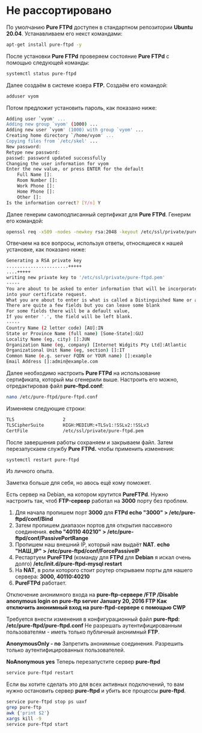 # Не рассортировано

По умолчанию **Pure FTPd** доступен в стандартном репозитории **Ubuntu 20.04**. Устанавливаем его некст командами:

```bash
apt-get install pure-ftpd -y
```

После установки **Pure FTPd** проверяем состояние **Pure FTPd** с помощью следующей команды:

```bash
systemctl status pure-ftpd
```

Далее создаём в системе юзера **FTP.** Создаём его командой:

```bash
adduser vyom
```

Потом предложит установить пароль, как показано ниже:

```bash
Adding user `vyom' ... 
Adding new group `vyom' (1000) ... 
Adding new user `vyom' (1000) with group `vyom' ...
Creating home directory `/home/vyom' ... 
Copying files from `/etc/skel' ... 
New password: 
Retype new password: 
passwd: password updated successfully 
Changing the user information for vyom 
Enter the new value, or press ENTER for the default 
	Full Name []: 
	Room Number []: 
	Work Phone []: 
	Home Phone []: 
	Other []: 
Is the information correct? [Y/n] Y
```

Далее генерим самоподписанный сертификат для **Pure FTPd**. Генерим его командой:

```bash
openssl req -x509 -nodes -newkey rsa:2048 -keyout /etc/ssl/private/pure-ftpd.pem -out /etc/ssl/private/pure-ftpd.pem -days 365
```

Отвечаем на все вопросы, используя ответы, относящиеся к нашей установке, как показано ниже:

```bash
Generating a RSA private key 
.......................+++++ 
....+++++ 
writing new private key to '/etc/ssl/private/pure-ftpd.pem' 
----- 
You are about to be asked to enter information that will be incorporated 
into your certificate request. 
What you are about to enter is what is called a Distinguished Name or a DN. 
There are quite a few fields but you can leave some blank 
For some fields there will be a default value, 
If you enter '.', the field will be left blank. 
----- 
Country Name (2 letter code) [AU]:IN 
State or Province Name (full name) [Some-State]:GUJ 
Locality Name (eg, city) []:JUN 
Organization Name (eg, company) [Internet Widgits Pty Ltd]:Atlantic 
Organizational Unit Name (eg, section) []:IT 
Common Name (e.g. server FQDN or YOUR name) []:example 
Email Address []:admin@example.com
```

Далее необходимо настроить **Pure FTPd** на использование сертификата, который мы сгенерили выше. Настроить его можно, отредактировав файл **pure-ftpd.conf**:

```bash
nano /etc/pure-ftpd/pure-ftpd.conf
```

Изменяем следующие строки:

```bash
TLS                  2 
TLSCipherSuite       HIGH:MEDIUM:+TLSv1:!SSLv2:!SSLv3 
CertFile             /etc/ssl/private/pure-ftpd.pem
```

После завершения работы сохраняем и закрываем файл. Затем перезапускаем службу **Pure FTPd.** чтобы применить изменения:

```bash
systemctl restart pure-ftpd
```

Из личного опыта.

Заметка больше для себя, но авось ещё кому поможет.

Есть сервер на Debian, на котором крутится **PureFTPd**. Нужно настроить так, чтоб **FTP-сервер** работал на **3000** порту без проблем.

1. Для начала пропишем порт **3000** для **FTPd echo "3000" > /etc/pure-ftpd/conf/Bind**
2. Затем пропишем диапазон портов для открытия пассивного соединения. **echo "40110 40210" > /etc/pure-ftpd/conf/PassivePortRange**
3. Пропишем наш внешний IP, который нам выдаёт **NAT**. **echo "НАШ_IP" > /etc/pure-ftpd/conf/ForcePassiveIP**
4. Рестартуем **PureFTPd** (команду для **FTPd** для **Debian** я искал очень долго) **/etc/init.d/pure-ftpd-mysql restart**
5. На **NAT**, в роли которого стоит роутер открываем порты для нашего сервера: **3000, 40110:40210**
6. **PureFTPd** работает.

Отключение анонимного входа на **pure-ftp-сервере /FTP /Disable anonymous login on pure-ftp server January 20, 2016 FTP Как отключить анонимный вход на pure-ftpd-сервере с помощью CWP**

Требуется внести изменения в конфигурационный файл **pure-ftpd: /etc/pure-ftpd/pure-ftpd.conf** Не разрешать аутентифицированным пользователям - иметь только публичный анонимный **FTP**.

**AnonymousOnly - no** Запретить анонимные соединения. Разрешить только аутентифицированных пользователей.

**NoAnonymous yes** Теперь перезапустите сервер **pure-ftpd**


```bash
service pure-ftpd restart
```

Если вы хотите сделать это для всех активных подключений, то вам нужно остановить сервер **pure-ftpd** и убить все процессы **pure-ftpd**.

```bash
service pure-ftpd stop ps uaxf
grep pure-ftp
awk {'print $2'}
xargs kill -9 
service pure-ftpd start
```
